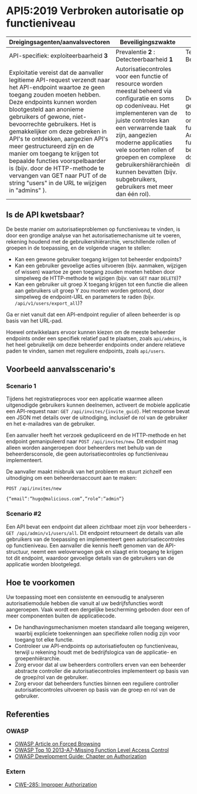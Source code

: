 API5:2019 Verbroken autorisatie op functieniveau
=============================================

| Dreigingsagenten/aanvalsvectoren | Beveiligingszwakte | Gevolgen |
| - | - | - |
| API-specifiek: exploiteerbaarheid **3** | Prevalentie **2** : Detecteerbaarheid **1** | Technisch **2** : Bedrijfsspecifiek |
| Exploitatie vereist dat de aanvaller legitieme API-request verzendt naar het API-endpoint waartoe ze geen toegang zouden moeten hebben. Deze endpoints kunnen worden blootgesteld aan anonieme gebruikers of gewone, niet-bevoorrechte gebruikers. Het is gemakkelijker om deze gebreken in API's te ontdekken, aangezien API's meer gestructureerd zijn en de manier om toegang te krijgen tot bepaalde functies voorspelbaarder is (bijv. door de HTTP-methode te vervangen van GET naar PUT of de string "users" in de URL te wijzigen in "admins" ). | Autorisatiecontroles voor een functie of resource worden meestal beheerd via configuratie en soms op codeniveau. Het implementeren van de juiste controles kan een verwarrende taak zijn, aangezien moderne applicaties vele soorten rollen of groepen en complexe gebruikershiërarchieën kunnen bevatten (bijv. subgebruikers, gebruikers met meer dan één rol). | Dergelijke fouten geven aanvallers toegang tot ongeautoriseerde functionaliteit. Administrator functies zijn belangrijke doelwitten voor dit type aanval. |

## Is de API kwetsbaar?

De beste manier om autorisatieproblemen op functieniveau te vinden, is door een
grondige analyse van het autorisatiemechanisme uit te voeren, rekening houdend
met de gebruikershiërarchie, verschillende rollen of groepen in de toepassing,
en de volgende vragen te stellen:

* Kan een gewone gebruiker toegang krijgen tot beheerder endpoints?
* Kan een gebruiker gevoelige acties uitvoeren (bijv. aanmaken, wijzigen of
  wissen) waartoe ze geen toegang zouden moeten hebben door simpelweg de
  HTTP-methode te wijzigen (bijv. van `GET` naar `DELETE`)?
* Kan een gebruiker uit groep X toegang krijgen tot een functie die alleen aan
  gebruikers uit groep Y zou moeten worden getoond, door simpelweg de endpoint-URL
  en parameters te raden (bijv. `/api/v1/users/export_all`)?

Ga er niet vanuit dat een API-endpoint regulier of alleen beheerder is op
basis van het URL-pad.

Hoewel ontwikkelaars ervoor kunnen kiezen om de meeste beheerder endpoints
onder een specifiek relatief pad te plaatsen, zoals `api/admins`, is het heel
gebruikelijk om deze beheerder endpoints onder andere relatieve paden te
vinden, samen met reguliere endpoints, zoals `api/users`.

## Voorbeeld aanvalsscenario's

### Scenario 1

Tijdens het registratieproces voor een applicatie waarmee alleen uitgenodigde
gebruikers kunnen deelnemen, activeert de mobiele applicatie een API-request naar:
`GET /api/invites/{invite_guid}`. Het response bevat een JSON met details over
de uitnodiging, inclusief de rol van de gebruiker en het e-mailadres van de
gebruiker.

Een aanvaller heeft het verzoek gedupliceerd en de HTTP-methode en het endpoint
gemanipuleerd naar `POST /api/invites/new`. Dit endpoint mag alleen worden
aangeroepen door beheerders met behulp van de beheerdersconsole, die geen
autorisatiecontroles op functieniveau implementeert.

De aanvaller maakt misbruik van het probleem en stuurt zichzelf een uitnodiging
om een beheerdersaccount aan te maken:

```
POST /api/invites/new

{“email”:”hugo@malicious.com”,”role”:”admin”}
```

### Scenario #2

Een API bevat een endpoint dat alleen zichtbaar moet zijn voor beheerders -
`GET /api/admin/v1/users/all`. Dit endpoint retourneert de details van alle
gebruikers van de toepassing en implementeert geen autorisatiecontroles op
functieniveau. Een aanvaller die kennis heeft genomen van de API-structuur, neemt
een weloverwogen gok en slaagt erin toegang te krijgen tot dit endpoint, waardoor
gevoelige details van de gebruikers van de applicatie worden blootgelegd.

## Hoe te voorkomen

Uw toepassing moet een consistente en eenvoudig te analyseren autorisatiemodule
hebben die vanuit al uw bedrijfsfuncties wordt aangeroepen. Vaak wordt een
dergelijke bescherming geboden door een of meer componenten buiten de
applicatiecode.

* De handhavingsmechanismen moeten standaard alle toegang weigeren, waarbij
  expliciete toekenningen aan specifieke rollen nodig zijn voor toegang tot elke
  functie.
* Controleer uw API-endpoints op autorisatiefouten op functieniveau, terwijl u
  rekening houdt met de bedrijfslogica van de applicatie- en groepenhiërarchie.
* Zorg ervoor dat al uw beheerders controllers erven van een beheerder
  abstracte controller die autorisatiecontroles implementeert op basis van de
  groep/rol van de gebruiker.
* Zorg ervoor dat beheerders functies binnen een reguliere controller
  autorisatiecontroles uitvoeren op basis van de groep en rol van de gebruiker.

## Referenties

### OWASP

* [OWASP Article on Forced Browsing][1]
* [OWASP Top 10 2013-A7-Missing Function Level Access Control][2]
* [OWASP Development Guide: Chapter on Authorization][3]

### Extern

* [CWE-285: Improper Authorization][4]

[1]: https://www.owasp.org/index.php/Forced_browsing
[2]: https://www.owasp.org/index.php/Top_10_2013-A7-Missing_Function_Level_Access_Control
[3]: https://www.owasp.org/index.php/Category:Access_Control
[4]: https://cwe.mitre.org/data/definitions/285.html
